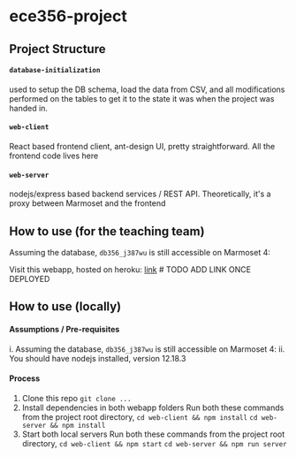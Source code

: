 # ece356-project

## Project Structure

#### `database-initialization` 
used to setup the DB schema, load the data from CSV, and all modifications performed on the tables to get it to the state it was when the project was handed in.

#### `web-client`
React based frontend client, ant-design UI, pretty straightforward. All the frontend code lives here

#### `web-server`
nodejs/express based backend services / REST API. Theoretically, it's a proxy between Marmoset and the frontend

## How to use (for the teaching team)
Assuming the database, `db356_j387wu` is still accessible on Marmoset 4:

Visit this webapp, hosted on heroku: [link]() # TODO ADD LINK ONCE DEPLOYED

## How to use (locally)
#### Assumptions / Pre-requisites
i. Assuming the database, `db356_j387wu` is still accessible on Marmoset 4:
ii. You should have nodejs installed, version 12.18.3

#### Process
1. Clone this repo `git clone ...`
2. Install dependencies in both webapp folders
Run both these commands from the project root directory,
`cd web-client && npm install`
`cd web-server && npm install`
3. Start both local servers
Run both these commands from the project root directory,
`cd web-client && npm start`
`cd web-server && npm run server`

